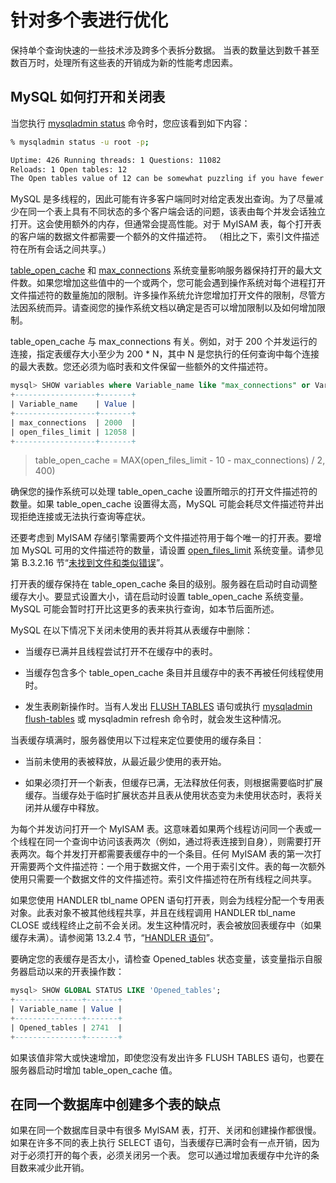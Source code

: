 # 针对多个表进行优化

保持单个查询快速的一些技术涉及跨多个表拆分数据。 当表的数量达到数千甚至数百万时，处理所有这些表的开销成为新的性能考虑因素。

## MySQL 如何打开和关闭表

当您执行 [mysqladmin status](https://dev.mysql.com/doc/refman/8.0/en/mysqladmin.html) 命令时，您应该看到如下内容：

```bash
% mysqladmin status -u root -p;

Uptime: 426 Running threads: 1 Questions: 11082
Reloads: 1 Open tables: 12
The Open tables value of 12 can be somewhat puzzling if you have fewer than 12 tables.
```

MySQL 是多线程的，因此可能有许多客户端同时对给定表发出查询。为了尽量减少在同一个表上具有不同状态的多个客户端会话的问题，该表由每个并发会话独立打开。这会使用额外的内存，但通常会提高性能。对于 MyISAM 表，每个打开表的客户端的数据文件都需要一个额外的文件描述符。 （相比之下，索引文件描述符在所有会话之间共享。）

[table_open_cache](https://dev.mysql.com/doc/refman/8.0/en/server-system-variables.html#sysvar_table_open_cache) 和 [max_connections](https://dev.mysql.com/doc/refman/8.0/en/server-system-variables.html#sysvar_max_connections) 系统变量影响服务器保持打开的最大文件数。如果您增加这些值中的一个或两个，您可能会遇到操作系统对每个进程打开文件描述符的数量施加的限制。许多操作系统允许您增加打开文件的限制，尽管方法因系统而异。请查阅您的操作系统文档以确定是否可以增加限制以及如何增加限制。

table_open_cache 与 max_connections 有关。例如，对于 200 个并发运行的连接，指定表缓存大小至少为 200 * N，其中 N 是您执行的任何查询中每个连接的最大表数。您还必须为临时表和文件保留一些额外的文件描述符。

```sql
mysql> SHOW variables where Variable_name like "max_connections" or Variable_name like "open_files_limit" or Variable_name like "table_open_cache";
+------------------+-------+
| Variable_name    | Value |
+------------------+-------+
| max_connections  | 2000  |
| open_files_limit | 12058 |
+------------------+-------+
```

> table_open_cache = MAX(open_files_limit - 10 - max_connections) / 2, 400)

确保您的操作系统可以处理 table_open_cache 设置所暗示的打开文件描述符的数量。如果 table_open_cache 设置得太高，MySQL 可能会耗尽文件描述符并出现拒绝连接或无法执行查询等症状。

还要考虑到 MyISAM 存储引擎需要两个文件描述符用于每个唯一的打开表。要增加 MySQL 可用的文件描述符的数量，请设置 [open_files_limit](https://dev.mysql.com/doc/refman/8.0/en/server-system-variables.html#sysvar_open_files_limit) 系统变量。请参见第 B.3.2.16 节“[未找到文件和类似错误](https://dev.mysql.com/doc/refman/8.0/en/not-enough-file-handles.html)”。

打开表的缓存保持在 table_open_cache 条目的级别。服务器在启动时自动调整缓存大小。要显式设置大小，请在启动时设置 table_open_cache 系统变量。 MySQL 可能会暂时打开比这更多的表来执行查询，如本节后面所述。

MySQL 在以下情况下关闭未使用的表并将其从表缓存中删除：

- 当缓存已满并且线程尝试打开不在缓存中的表时。

- 当缓存包含多个 table_open_cache 条目并且缓存中的表不再被任何线程使用时。

- 发生表刷新操作时。当有人发出 [FLUSH TABLES](https://dev.mysql.com/doc/refman/8.0/en/flush.html#flush-tables) 语句或执行 [mysqladmin flush-tables](https://dev.mysql.com/doc/refman/8.0/en/mysqladmin.html) 或 mysqladmin refresh 命令时，就会发生这种情况。

当表缓存填满时，服务器使用以下过程来定位要使用的缓存条目：

- 当前未使用的表被释放，从最近最少使用的表开始。

- 如果必须打开一个新表，但缓存已满，无法释放任何表，则根据需要临时扩展缓存。当缓存处于临时扩展状态并且表从使用状态变为未使用状态时，表将关闭并从缓存中释放。

为每个并发访问打开一个 MyISAM 表。这意味着如果两个线程访问同一个表或一个线程在同一个查询中访问该表两次（例如，通过将表连接到自身），则需要打开表两次。每个并发打开都需要表缓存中的一个条目。任何 MyISAM 表的第一次打开需要两个文件描述符：一个用于数据文件，一个用于索引文件。表的每一次额外使用只需要一个数据文件的文件描述符。索引文件描述符在所有线程之间共享。

如果您使用 HANDLER tbl_name OPEN 语句打开表，则会为线程分配一个专用表对象。此表对象不被其他线程共享，并且在线程调用 HANDLER tbl_name CLOSE 或线程终止之前不会关闭。发生这种情况时，表会被放回表缓存中（如果缓存未满）。请参阅第 13.2.4 节，“[HANDLER 语句](https://dev.mysql.com/doc/refman/8.0/en/handler.html)”。

要确定您的表缓存是否太小，请检查 Opened_tables 状态变量，该变量指示自服务器启动以来的开表操作数：

```sql
mysql> SHOW GLOBAL STATUS LIKE 'Opened_tables';
+---------------+-------+
| Variable_name | Value |
+---------------+-------+
| Opened_tables | 2741  |
+---------------+-------+
```

如果该值非常大或快速增加，即使您没有发出许多 FLUSH TABLES 语句，也要在服务器启动时增加 table_open_cache 值。

## 在同一个数据库中创建多个表的缺点

如果在同一个数据库目录中有很多 MyISAM 表，打开、关闭和创建操作都很慢。 如果在许多不同的表上执行 SELECT 语句，当表缓存已满时会有一点开销，因为对于必须打开的每个表，必须关闭另一个表。 您可以通过增加表缓存中允许的条目数来减少此开销。
